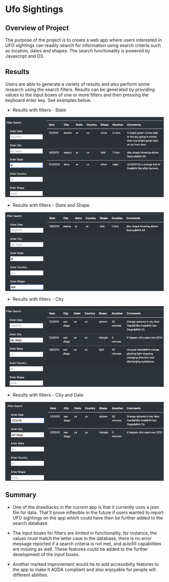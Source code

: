 # Ufo Sightings

## Overview of Project

The purpose of the project is to create a web app where users interested in UFO sightings can readily search for information using search criteria such as location, dates and shapes.
The search functionality is powered by Javascript and D3. 


## Results

Users are able to generate a variety of results and also perform some research using the search filters. Results can be generated by providing values to the input boxes of one or more filters and then pressing the keyboard enter key. See examples below.

* Results with filters - State


![state](https://github.com/divitaN-dev/ufo_sightings/blob/master/static/images/state.png)


* Results with filters - State and Shape


![state-shape](https://github.com/divitaN-dev/ufo_sightings/blob/master/static/images/state_shape.png)


* Results with filters - City


![city](https://github.com/divitaN-dev/ufo_sightings/blob/master/static/images/city.png)


* Results with filters - City and Date 


![city-date](https://github.com/divitaN-dev/ufo_sightings/blob/master/static/images/city_date.png)


## Summary

* One of the drawbacks in the current app is that it currently uses a json file for data. That'll prove inflexible in the future if users wanted to report UFO sightings on the app which could have then be further added to the search database.

* The input boxes for filters are limited in functionality, for instance, the values must match the letter case in the database, there is no error message reported if a search criteria is not met, and autofill capabilities are missing as well. These features could be added to the further development of the input boxes.

* Another marked improvement would be to add accessibilty features to the app to make it AODA compliant and also enjoyable for people will different abilities.
